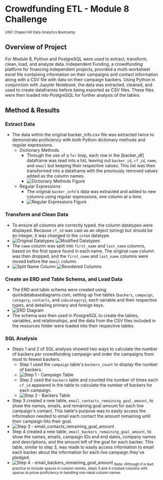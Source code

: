 # Crowdfunding ETL - Module 8 Challenge
<sub>UNC Chapel Hill Data Analytics Bootcamp</sub>

## Overview of Project
For Module 8, Python and PostgreSQL were used to extract, transform, clean, load, and analyze data. Independent Funding, a crowdfunding platform for financing independent projects, provided a multi-worksheet excel file containing information on their campaigns and contact information along with a CSV file with data on their campaign backers. Using Python in conjunction with Jupyter Notebook, the data was extracted, cleaned, and used to create dataframes before being exported as CSV files. These files were then loaded into PostgreSQL for further analysis of the tables.

## Method & Results
### Extract Data
* The data within the original backer_info.csv file was extracted twice to demonstrate proficiency with both Python dictionary methods and regular expressions.
  * Dictionary Methods
    * Through the use of a `for` loop, each row in the [backer_df] dataframe was read into a list, leaving out `backer_id`, `cf_id`, `name`, and `email` but keeping their respective values. This list was then transformed into a dataframe with the previously removed values added as the column names.
    * ![Dictionary Methods Figure](images/extract_dictionary.png)
  * Regular Expressions
    * The original `backer_info`'s data was extracted and added to new columns using regular expressions, one column at a time.
    * ![Regular Expressions Figure](images/extract_regex.png)

### Transform and Clean Data
* To ensure all columns are correctly typed, the column datatypes were displayed. Because `cf_id` was cast as an object (string) but should be an integer, it was changed to the `int64` datatype.
* ![Original Datatypes](images/dtypes_original.png) ![Modified Datatypes](images/dtypes_fixed.png)
* The `name` column was split into `first_name` and `last_name` columns, based on the first space found in each name. The original `name` column was then dropped, and the `first_name` and `last_name` columns were moved before the `email` column.
* ![Split Name Column](images/name_split.png) ![Reordered Columns](images/name_reorder.png)

### Create an ERD and Table Schema, and Load Data
* The ERD and table schema were created using quickdatabasediagrams.com, setting up five tables (`backers`, `campaign`, `category`, `contacts`, and `subcategory`), each variable and their respective types, and detailing primary and foreign keys.
* ![ERD Diagram](schema/crowdfunding_db_relationships.png)
* The schema was then used in PostgreSQL to create the tables, variables, and relationships, and the data from the CSV files included in the resources folder were loaded into their respective tables.

### SQL Analysis
* Steps 1 and 2 of SQL analysis showed two ways to calculate the number of backers per crowdfunding campaign and order the campaigns from most to fewest backers.
  * Step 1 used the `campaign` table's `backers_count` to display the number of backers.
  * ![Step 1 - Campaign Table](images/sql_1.png)
  * Step 2 used the `backers` table and counted the number of times each `cf_id` appeared in the table to calculate the number of backers for each campaign.
  * ![Step 2 - Backers Table](images/sql_2.png)
* Step 3 created a new table, `email_contacts_remaining_goal_amount`, to show the names, emails, and remaining goal amount for each live campaign's contact. This table's purpose was to easily access the information needed to email each contact the amount remaining until their campaign hits their goal.
* ![Step 3 - email_contacts_remaining_goal_amount](images/sql_3.png)
* Step 4 created a new table, `email_backers_remaining_goal_amount`, to show the names, emails, campaign IDs and end dates, company names and descriptions, and the amount left of the goal for each backer. This table, similar to step 3, was made to easily access information to email each backer about the information for each live campaign they've pledged.
* ![Step 4 - email_backers_remaining_goal_amount](images/sql_4.png)
<sub>Note: Although it is bad practice to include spaces in column names, steps 3 and 4 created columns with spaces to prove proficiency in handling non-ideal column names</sub>
